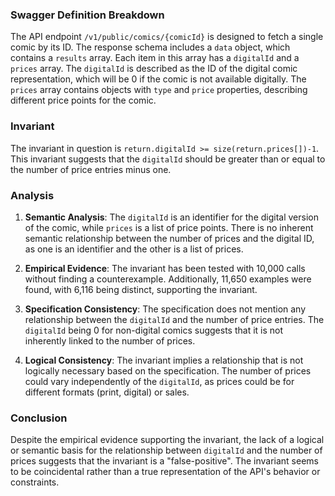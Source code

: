 ### Swagger Definition Breakdown

The API endpoint `/v1/public/comics/{comicId}` is designed to fetch a single comic by its ID. The response schema includes a `data` object, which contains a `results` array. Each item in this array has a `digitalId` and a `prices` array. The `digitalId` is described as the ID of the digital comic representation, which will be 0 if the comic is not available digitally. The `prices` array contains objects with `type` and `price` properties, describing different price points for the comic.

### Invariant

The invariant in question is `return.digitalId >= size(return.prices[])-1`. This invariant suggests that the `digitalId` should be greater than or equal to the number of price entries minus one.

### Analysis

1. **Semantic Analysis**: The `digitalId` is an identifier for the digital version of the comic, while `prices` is a list of price points. There is no inherent semantic relationship between the number of prices and the digital ID, as one is an identifier and the other is a list of prices.

2. **Empirical Evidence**: The invariant has been tested with 10,000 calls without finding a counterexample. Additionally, 11,650 examples were found, with 6,116 being distinct, supporting the invariant.

3. **Specification Consistency**: The specification does not mention any relationship between the `digitalId` and the number of price entries. The `digitalId` being 0 for non-digital comics suggests that it is not inherently linked to the number of prices.

4. **Logical Consistency**: The invariant implies a relationship that is not logically necessary based on the specification. The number of prices could vary independently of the `digitalId`, as prices could be for different formats (print, digital) or sales.

### Conclusion

Despite the empirical evidence supporting the invariant, the lack of a logical or semantic basis for the relationship between `digitalId` and the number of prices suggests that the invariant is a "false-positive". The invariant seems to be coincidental rather than a true representation of the API's behavior or constraints.

